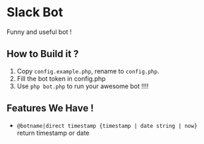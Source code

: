 # Slack Bot

Funny and useful bot !

## How to Build it ?

1. Copy `config.example.php`, rename to `config.php`.
1. Fill the bot token in config.php
1. Use `php bot.php` to run your awesome bot !!!!

## Features We Have !

* `@botname|direct timestamp {timestamp | date string | now}`  
  return timestamp or date 
